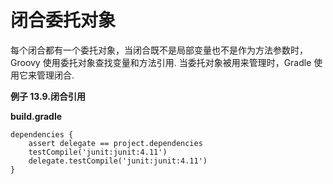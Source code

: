 # 闭合委托对象
每个闭合都有一个委托对象，当闭合既不是局部变量也不是作为方法参数时，Groovy 使用委托对象查找变量和方法引用. 当委托对象被用来管理时，Gradle 使用它来管理闭合.

**例子 13.9.闭合引用**

**build.gradle**

    dependencies {
        assert delegate == project.dependencies
        testCompile('junit:junit:4.11')
        delegate.testCompile('junit:junit:4.11')
    }
